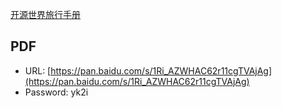[开源世界旅行手册](https://i.linuxtoy.org/docs/guide/index.html)

## PDF

- URL: [https://pan.baidu.com/s/1Ri_AZWHAC62r11cgTVAjAg](https://pan.baidu.com/s/1Ri_AZWHAC62r11cgTVAjAg)
- Password: yk2i

